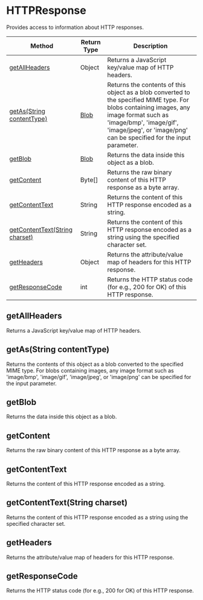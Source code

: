 # HTTPResponse
Provides access to information about HTTP responses.

|Method|Return Type|Description|
|-|-|-
[getAllHeaders]("#getallheaders")|Object|Returns a JavaScript key/value map of HTTP headers.<br />
[getAs(String contentType)]("#getas~string-contenttype~")|[Blob](./Blob)|Returns the contents of this object as a blob converted to the specified MIME type. For blobs containing images,  any image format such as 'image/bmp', 'image/gif', 'image/jpeg', or 'image/png' can be specified for the input parameter.<br />
[getBlob]("#getblob")|[Blob](./Blob)|Returns the data inside this object as a blob.<br />
[getContent]("#getcontent")|Byte[]|Returns the raw binary content of this HTTP response as a byte array.<br />
[getContentText]("#getcontenttext")|String|Returns the content of this HTTP response encoded as a string.<br />
[getContentText(String charset)]("#getcontenttext~string-charset~")|String|Returns the content of this HTTP response encoded as a string using the specified character set.<br />
[getHeaders]("#getheaders")|Object|Returns the attribute/value map of headers for this HTTP response.<br />
[getResponseCode]("#getresponsecode")|int|Returns the HTTP status code (for e.g., 200 for OK) of this HTTP response.<br />

## <a name="getallheaders"></a>getAllHeaders
Returns a JavaScript key/value map of HTTP headers.


## <a name="getas~string-contenttype~"></a>getAs(String contentType)
Returns the contents of this object as a blob converted to the specified MIME type. For blobs containing images,  any image format such as 'image/bmp', 'image/gif', 'image/jpeg', or 'image/png' can be specified for the input parameter.


## <a name="getblob"></a>getBlob
Returns the data inside this object as a blob.


## <a name="getcontent"></a>getContent
Returns the raw binary content of this HTTP response as a byte array.


## <a name="getcontenttext"></a>getContentText
Returns the content of this HTTP response encoded as a string.


## <a name="getcontenttext~string-charset~"></a>getContentText(String charset)
Returns the content of this HTTP response encoded as a string using the specified character set.


## <a name="getheaders"></a>getHeaders
Returns the attribute/value map of headers for this HTTP response.


## <a name="getresponsecode"></a>getResponseCode
Returns the HTTP status code (for e.g., 200 for OK) of this HTTP response.


